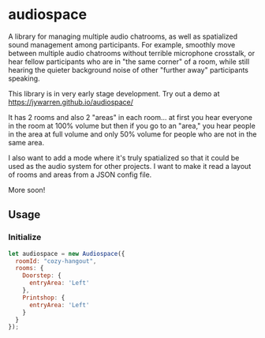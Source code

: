 # audiospace

A library for managing multiple audio chatrooms, as well as spatialized sound management among participants. For example, smoothly move between multiple audio chatrooms without terrible microphone crosstalk, or hear fellow participants who are in "the same corner" of a room, while still hearing the quieter background noise of other "further away" participants speaking.

This library is in very early stage development. Try out a demo at https://jywarren.github.io/audiospace/

It has 2 rooms and also 2 "areas" in each room... at first you hear everyone in the room at 100% volume but then if you go to an "area," you hear people in the area at full volume and only 50% volume for people who are not in the same area. 

I also want to add a mode where it's truly spatialized so that it could be used as the audio system for other projects. I want to make it read a layout of rooms and areas from a JSON config file. 

More soon!

## Usage

### Initialize

```js
let audiospace = new Audiospace({
  roomId: "cozy-hangout",
  rooms: {
    Doorstep: {
      entryArea: 'Left'
    },
    Printshop: {
      entryArea: 'Left'
    }
  }
});
```

